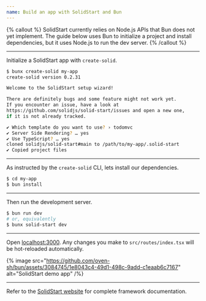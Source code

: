 ```yaml
---
name: Build an app with SolidStart and Bun
---
```


{% callout %}
SolidStart currently relies on Node.js APIs that Bun does not yet implement. The guide below uses Bun to initialize a project and install dependencies, but it uses Node.js to run the dev server.
{% /callout %}

---

Initialize a SolidStart app with `create-solid`.

```sh
$ bunx create-solid my-app
create-solid version 0.2.31

Welcome to the SolidStart setup wizard!

There are definitely bugs and some feature might not work yet.
If you encounter an issue, have a look at
https://github.com/solidjs/solid-start/issues and open a new one,
if it is not already tracked.

✔ Which template do you want to use? › todomvc
✔ Server Side Rendering? … yes
✔ Use TypeScript? … yes
cloned solidjs/solid-start#main to /path/to/my-app/.solid-start
✔ Copied project files
```

---

As instructed by the `create-solid` CLI, lets install our dependencies.

```sh
$ cd my-app
$ bun install
```

---

Then run the development server.

```sh
$ bun run dev
# or, equivalently
$ bunx solid-start dev
```

---

Open [localhost:3000](http://localhost:3000). Any changes you make to `src/routes/index.tsx` will be hot-reloaded automatically.

{% image src="https://github.com/oven-sh/bun/assets/3084745/1e8043c4-49d1-498c-9add-c1eaab6c7167" alt="SolidStart demo app" /%}

---

Refer to the [SolidStart website](start.solidjs.com/getting-started/what-is-solidstart) for complete framework documentation.
